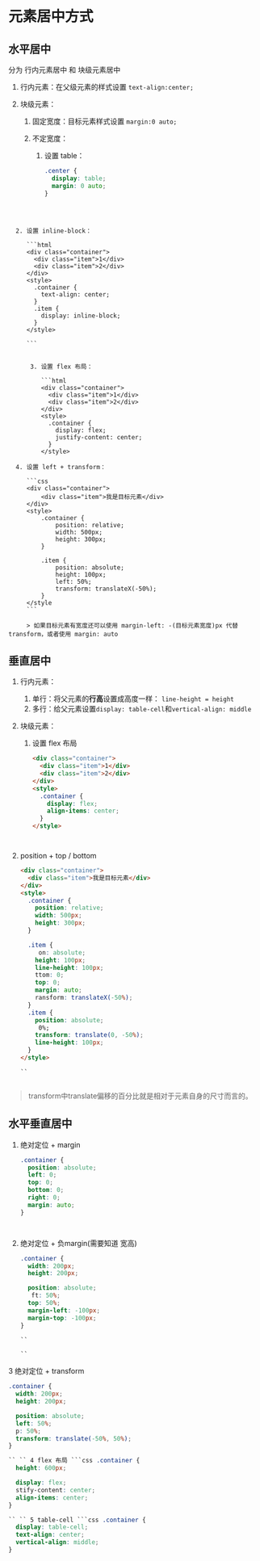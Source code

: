 # 元素居中方式

## 水平居中

分为 行内元素居中 和 块级元素居中

1. 行内元素：在父级元素的样式设置 `text-align:center;`

2. 块级元素：
   1. 固定宽度：目标元素样式设置 `margin:0 auto;`

   2. 不定宽度：
      1. 设置 table：

         ```css
         .center {
           display: table;
           margin: 0 auto;
         }
         ```

```

```

```

```

```

```

      2. 设置 inline-block：

         ```html
         <div class="container">
           <div class="item">1</div>
           <div class="item">2</div>
         </div>
         <style>
           .container {
             text-align: center;
           }
           .item {
             display: inline-block;
           }
         </style>

         ```

````

      3. 设置 flex 布局：

         ```html
         <div class="container">
           <div class="item">1</div>
           <div class="item">2</div>
         </div>
         <style>
           .container {
             display: flex;
             justify-content: center;
           }
         </style>

````

      4. 设置 left + transform：

         ```css
         <div class="container">
             <div class="item">我是目标元素</div>
         </div>
         <style>
             .container {
                 position: relative;
                 width: 500px;
                 height: 300px;
             }

             .item {
                 position: absolute;
                 height: 100px;
                 left: 50%;
                 transform: translateX(-50%);
             }
         </style
         ```

         > 如果目标元素有宽度还可以使用 margin-left: -(目标元素宽度)px 代替 transform，或者使用 margin: auto

## 垂直居中

1. 行内元素：
   1. 单行：将父元素的**行高**设置成高度一样： `line-height = height`
   2. 多行：给父元素设置`display: table-cell`和`vertical-align: middle`

2. 块级元素：
   1. 设置 flex 布局

      ```html
      <div class="container">
        <div class="item">1</div>
        <div class="item">2</div>
      </div>
      <style>
        .container {
          display: flex;
          align-items: center;
        }
      </style>
```

```

```

````

2.  position + top / bottom

    ```html
    <div class="container">
      <div class="item">我是目标元素</div>
    </div>
    <style>
      .container {
        position: relative;
        width: 500px;
        height: 300px;
      }

      .item {
         on: absolute;
        height: 100px;
        line-height: 100px;
        ttom: 0;
        top: 0;
        margin: auto;
        ransform: translateX(-50%);
      }
      .item {
        position: absolute;
         0%;
        transform: translate(0, -50%);
        line-height: 100px;
      }
    </style>

    ``

```

````

> transform中translate偏移的百分比就是相对于元素自身的尺寸而言的。

## 水平垂直居中

1. 绝对定位 + margin

   ```css
   .container {
     position: absolute;
     left: 0;
     top: 0;
     bottom: 0;
     right: 0;
     margin: auto;
   }
   ```

```

```

```

```

2. 绝对定位 + 负margin(需要知道 宽高)

   ```css
   .container {
     width: 200px;
     height: 200px;

     position: absolute;
      ft: 50%;
     top: 50%;
     margin-left: -100px;
     margin-top: -100px;
   }

   ``

   ``
   ```

3 绝对定位 + transform

````css
.container {
  width: 200px;
  height: 200px;

  position: absolute;
  left: 50%;
  p: 50%;
  transform: translate(-50%, 50%);
}

`` `` 4 flex 布局 ```css .container {
  height: 600px;

  display: flex;
  stify-content: center;
  align-items: center;
}

`` `` 5 table-cell ```css .container {
  display: table-cell;
  text-align: center;
  vertical-align: middle;
}

````

```

```

```

```
